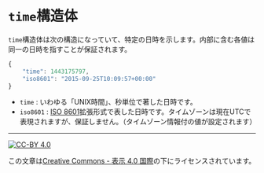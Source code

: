`time`構造体
============

`time`構造体は次の構造になっていて、特定の日時を示します。内部に含む各値は同一の日時を指すことが保証されます。

```js
{
    "time": 1443175797,
    "iso8601": "2015-09-25T10:09:57+00:00"
}
```

- `time` : いわゆる「UNIX時間」、秒単位で著した日時です。
- `iso8601` : [ISO 8601](https://ja.wikipedia.org/wiki/ISO_8601)拡張形式で表した日時です。タイムゾーンは現在UTCで表現されますが、保証しません。（タイムゾーン情報付の値が設定されます）

----

[![CC-BY 4.0](https://stat.ink/static-assets/cc/cc-by.svg)](http://creativecommons.org/licenses/by/4.0/deed.ja)

この文章は[Creative Commons - 表示 4.0 国際](http://creativecommons.org/licenses/by/4.0/deed.ja)の下にライセンスされています。
